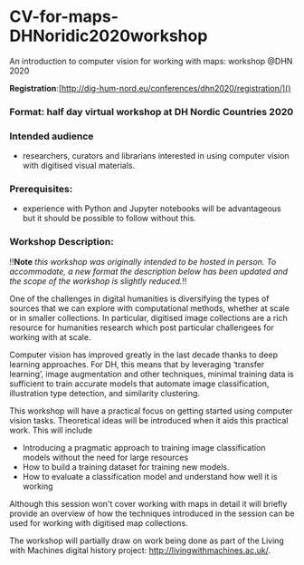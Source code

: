 # CV-for-maps-DHNoridic2020workshop
An introduction to computer vision for working with maps: workshop @DHN 2020

**Registration**:[http://dig-hum-nord.eu/conferences/dhn2020/registration/]()

### Format: half day virtual workshop at DH Nordic Countries 2020

### Intended audience
- researchers, curators and librarians interested in using computer vision with digitised visual materials. 

### Prerequisites: 
- experience with Python and Jupyter notebooks will be advantageous but it should be possible to follow without this. 

### Workshop Description:

‼️**Note** *this workshop was originally intended to be hosted in person. To accommodate, a new format the description below has been updated and the scope of the workshop is slightly reduced.*‼️ 

One of the challenges in digital humanities is diversifying the types of sources that we can explore with computational methods, whether at scale or in smaller collections. In particular, digitised image collections are a rich resource for humanities research which post particular challengees for working with at scale. 

Computer vision has improved greatly in the last decade thanks to deep learning approaches. For DH, this means that by leveraging ‘transfer learning’, image augmentation and other techniques, minimal training data is sufficient to train accurate models that automate image classification, illustration type detection, and similarity clustering.

This workshop will have a practical focus on getting started using computer vision tasks. Theoretical ideas will be introduced when it aids this practical work. This will include 

- Introducing a pragmatic approach to training image classification models without the need for large resources 
- How to build a training dataset for training new models. 
- How to evaluate a classification model and understand how well it is working 

Although this session won't cover working with maps in detail it will briefly provide an overview of how the techniques introduced in the session can be used for working with digitised map collections. 

The workshop will partially draw on work being done as part of the Living with Machines digital history project: http://livingwithmachines.ac.uk/.
